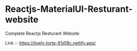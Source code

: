 # Reactjs-MaterialUI-Resturant-website
Complete Reactjs Resturant Website 

Link :- https://lively-torte-91d18c.netlify.app/
